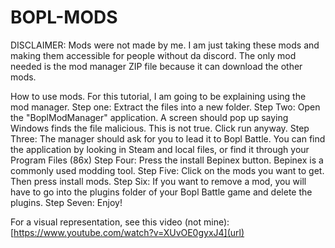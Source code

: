 # BOPL-MODS
DISCLAIMER: Mods were not made by me. I am just taking these mods and making them accessible for people without da discord. 
The only mod needed is the mod manager ZIP file because it can download the other mods.

How to use mods. For this tutorial, I am going to be explaining using the mod manager.
Step one: Extract the files into a new folder.
Step Two: Open the "BoplModManager" application. A screen should pop up saying Windows finds the file malicious. This is not true. Click run anyway.
Step Three: The manager should ask for you to lead it to Bopl Battle. You can find the application by looking in Steam and local files, or find it through your Program Files (86x)
Step Four: Press the install Bepinex button. Bepinex is a commonly used modding tool.
Step Five: Click on the mods you want to get. Then press install mods.
Step Six: If you want to remove a mod, you will have to go into the plugins folder of your Bopl Battle game and delete the plugins.
Step Seven: Enjoy!

For a visual representation, see this video (not mine): [https://www.youtube.com/watch?v=XUvOE0gyxJ4](url)
